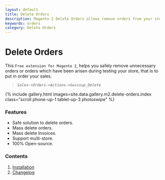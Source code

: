 ```yaml
---
layout: default
title: Delete Orders
description: Magento 2 Delete Orders allows remove orders from your store
keywords: orders
category: Delete Orders
---
```


# Delete Orders

This `Free extension for Magento 2`, helps you safely remove unnecessary orders or orders which have
been arisen during testing your store, that is to put in order your sales.
>*`Sales->Orders->Actions->Swissup_Delete`*

{% include gallery.html images=site.data.gallery.m2.delete-orders.index class="scroll phone-up-1 tablet-up-3 photoswipe" %}

### Features

-  Safe solution to delete orders.
-  Mass delete orders.
-  Mass delete Invoices.
-  Support multi-store.
-  100% Open-source.

### Contents

1. [Installation](installation/)
2. [Changelog](changelog/)

